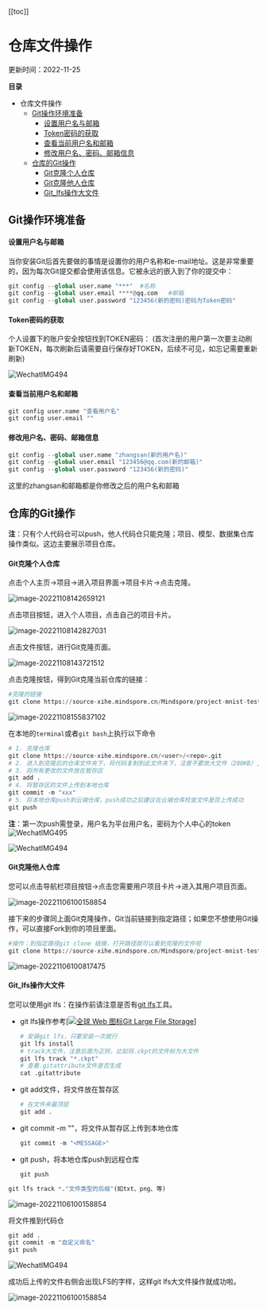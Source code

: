 [[toc]]

# 仓库文件操作

更新时间：2022-11-25

 **目录**

- 仓库文件操作
  - [Git操作环境准备](#Git操作环境准备)
    - [设置用户名与邮箱](#设置用户名与邮箱)
    - [Token密码的获取](#Token密码的获取)
    - [查看当前用户名和邮箱](#查看当前用户名和邮箱)
    - [修改用户名、密码、邮箱信息](#修改用户名、密码、邮箱信息)
  - [仓库的Git操作](#仓库的Git操作)
    - [Git克隆个人仓库](#Git克隆个人仓库)
    - [Git克隆他人仓库](#Git克隆他人仓库)
    - [Git_lfs操作大文件](#Git_lfs操作大文件)

## Git操作环境准备

#### 设置用户名与邮箱

当你安装Git后首先要做的事情是设置你的用户名称和e-mail地址。这是非常重要的，因为每次Git提交都会使用该信息。它被永远的嵌入到了你的提交中：

```python
git config --global user.name "***"  #名称
git config --global user.email ****@qq.com   #邮箱
git config --global user.password "123456(新的密码)密码为Token密码"
```

#### Token密码的获取

个人设置下的账户安全按钮找到TOKEN密码：
(首次注册的用户第一次要主动刷新TOKEN，每次刷新后请需要自行保存好TOKEN，后续不可见，如忘记需要重新刷新)

![WechatIMG494](https://obs-xihe-beijing4.obs.cn-north-4.myhuaweicloud.com/xihe-img/repo-tutorial/token-get.jpg)

#### 查看当前用户名和邮箱

```python
git config user.name "查看用户名"
git config user.email ""
```

#### 修改用户名、密码、邮箱信息

```python
git config --global user.name "zhangsan(新的用户名)"
git config --global user.email "123456@qq.com(新的邮箱)"
git config --global user.password "123456(新的密码)"
```

这里的zhangsan和邮箱都是你修改之后的用户名和邮箱

## 仓库的Git操作

**注**：只有个人代码仓可以push，他人代码仓只能克隆；项目、模型、数据集仓库操作类似。这边主要展示项目仓库。

#### Git克隆个人仓库

点击个人主页->项目->进入项目界面->项目卡片->点击克隆。

![image-20221108142659121](https://obs-xihe-beijing4.obs.cn-north-4.myhuaweicloud.com/xihe-img/%E6%96%B0_%E4%B8%8B%E8%BD%BD%E3%80%81%E5%85%8B%E9%9A%86/WechatIMG629.jpeg)

点击项目按钮，进入个人项目，点击自己的项目卡片。

![image-20221108142827031](https://obs-xihe-beijing4.obs.cn-north-4.myhuaweicloud.com/xihe-img/%E6%96%B0_%E4%B8%8B%E8%BD%BD%E3%80%81%E5%85%8B%E9%9A%86/6441668149857_.pic.jpg)

点击文件按钮，进行Git克隆页面。

![image-20221108143721512](https://obs-xihe-beijing4.obs.cn-north-4.myhuaweicloud.com/xihe-img/%E6%96%B0_%E4%B8%8B%E8%BD%BD%E3%80%81%E5%85%8B%E9%9A%86/6451668150854_.pic.jpg)

点击克隆按钮，得到Git克隆当前仓库的链接：

```python
#克隆的链接
git clone https://source-xihe.mindspore.cn/Mindspore/project-mnist-test.git
```

![image-20221108155837102](https://obs-xihe-beijing4.obs.cn-north-4.myhuaweicloud.com/xihe-img/%E6%96%B0_%E4%B8%8B%E8%BD%BD%E3%80%81%E5%85%8B%E9%9A%86/6461668151043_.pic.jpg)

在本地的`terminal`或者`git bash`上执行以下命令

```python
# 1. 克隆仓库
git clone https://source-xihe.mindspore.cn/<user>/<repo>.git
# 2. 进入到克隆后的仓库文件夹下，将代码复制到此文件夹下，注意不要放大文件（200KB）,否则会push失败。也不能上传lfs文件（即不可以git lfs track <大文件>）,否则会训练调度失败
# 3. 将所有更改的文件放在暂存区
git add .
# 4. 将暂存区的文件上传到本地仓库
git commit -m "xxx"
# 5. 将本地仓库push到云端仓库，push成功之后建议在云端仓库检查文件是否上传成功
git push
```

**注**：第一次push需登录，用户名为平台用户名，密码为个人中心的token![WechatIMG495](https://obs-xihe-beijing4.obs.cn-north-4.myhuaweicloud.com/xihe-img/%E6%96%B0_%E4%B8%8B%E8%BD%BD%E3%80%81%E5%85%8B%E9%9A%86/WechatIMG630.png)

![WechatIMG494](https://obs-xihe-beijing4.obs.cn-north-4.myhuaweicloud.com/xihe-img/%E6%96%B0_%E4%B8%8B%E8%BD%BD%E3%80%81%E5%85%8B%E9%9A%86/WechatIMG625.jpeg)

#### Git克隆他人仓库

您可以点击导航栏项目按钮->点击您需要用户项目卡片->进入其用户项目页面。

![image-20221106100158854](https://obs-xihe-beijing4.obs.cn-north-4.myhuaweicloud.com/xihe-img/%E6%96%B0_%E4%B8%8B%E8%BD%BD%E3%80%81%E5%85%8B%E9%9A%86/WechatIMG633.png)

接下来的步骤同上面Git克隆操作，Git当前链接到指定路径；如果您不想使用Git操作，可以直接Fork到你的项目里面。

```python
#操作：到指定路径git clone 链接，打开路径就可以看到克隆的文件啦
git clone https://source-xihe.mindspore.cn/Mindspore/project-mnist-test.git"
```

![image-20221106100817475](https://obs-xihe-beijing4.obs.cn-north-4.myhuaweicloud.com/xihe-img/%E6%96%B0_%E4%B8%8B%E8%BD%BD%E3%80%81%E5%85%8B%E9%9A%86/WechatIMG634.png)

#### Git_lfs操作大文件

您可以使用git lfs：在操作前请注意是否有[git lfs](https://www.jianshu.com/p/493b81544f80)工具。

- git lfs操作参考[[![全球 Web 图标](https://ts3.cn.mm.bing.net/th?id=ODLS.644a2101-4b8d-4161-a013-62f890a57b7e&w=16&h=16&o=6&pid=1.2)](https://gitee.com/link?target=https%3A%2F%2Fgit-lfs.github.com%2F)[Git Large File Storage](https://gitee.com/link?target=https%3A%2F%2Fgit-lfs.github.com%2F)]

  ```python
  # 安装git lfs，只要安装一次就行
  git lfs install
  # track大文件，注意后面为正则，比如将.ckpt的文件标为大文件
  git lfs track "*.ckpt"
  # 查看.gitattribute文件是否生成
  cat .gitattribute
  ```

- git add文件，将文件放在暂存区

  ```python
  # 在文件夹最顶层
  git add .
  ```

- git commit -m ""，将文件从暂存区上传到本地仓库

  ```python
  git commit -m "<MESSAGE>"
  ```

- git push，将本地仓库push到远程仓库

  ```python
  git push
  ```

```python
git lfs track *."文件类型的后缀"(如txt、png、等)
```

![image-20221106100158854](https://obs-xihe-beijing4.obs.cn-north-4.myhuaweicloud.com/xihe-img/%E6%96%B0_%E4%B8%8B%E8%BD%BD%E3%80%81%E5%85%8B%E9%9A%86/7261668650008_.pic.jpg)

将文件推到代码仓

```python
git add .
git commit -m "自定义命名"
git push
```

![WechatIMG494](https://obs-xihe-beijing4.obs.cn-north-4.myhuaweicloud.com/xihe-img/%E6%96%B0_%E4%B8%8B%E8%BD%BD%E3%80%81%E5%85%8B%E9%9A%86/WechatIMG625.jpeg)

成功后上传的文件右侧会出现LFS的字样，这样git lfs大文件操作就成功啦。

![image-20221106100158854](https://obs-xihe-beijing4.obs.cn-north-4.myhuaweicloud.com/xihe-img/%E6%96%B0_%E4%B8%8B%E8%BD%BD%E3%80%81%E5%85%8B%E9%9A%86/7311668668381_.pic.jpg)




